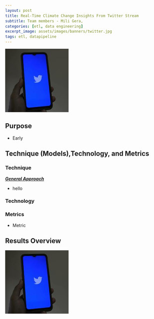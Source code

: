 ```yaml
---
layout: post
title: Real-Time Climate Change Insights From Twitter Stream
subtitle: Team members - Mili Gera, 
categories: [etl, data engineering]
excerpt_image: assets/images/banners/twitter.jpg
tags: etl, datapipeline
---
```

![twitter](/assets/images/banners/twitter.jpg)

## Purpose
- Early
  
## Technique (Models),Technology, and Metrics 

### Technique  

**<ins>*General Approach*</ins>** 
- hello
    

### Technology


### Metrics
- Metric

  
## Results Overview

![twitter](/assets/images/banners/twitter.jpg) 

